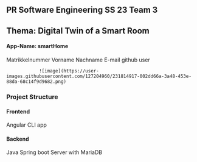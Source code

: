## PR Software Engineering SS 23 Team 3
## Thema: Digital Twin of a Smart Room 
#### App-Name: smartHome
Matrikkelnummer	Vorname	Nachname	E-mail	github user
				
				
				
				![image](https://user-images.githubusercontent.com/127204960/231814917-002dd66a-3a48-453e-88da-68c14f9d9682.png)





### Project Structure
#### Frontend
Angular CLI app

#### Backend
Java Spring boot Server with MariaDB

